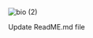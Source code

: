 
 ![bio (2)](https://user-images.githubusercontent.com/54215722/63326101-227a9a80-c349-11e9-8c1a-7e4c58e5f652.PNG)

Update ReadME.md file
